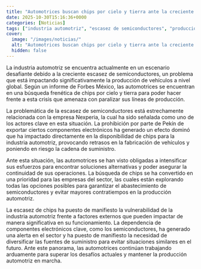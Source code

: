 ```yaml
---
title: "Automotrices buscan chips por cielo y tierra ante la creciente escasez de semiconductores"
date: 2025-10-30T15:16:36+0000
categories: [Noticias]
tags: ["industria automotriz", "escasez de semiconductores", "producción de vehículos", "crisis de chips", "Nexperia", "cadena de suministro", "fabricación de vehículos."]
cover:
  image: "/images/noticias/"
  alt: "Automotrices buscan chips por cielo y tierra ante la creciente escasez de semiconductores"
  hidden: false
---
```


La industria automotriz se encuentra actualmente en un escenario desafiante debido a la creciente escasez de semiconductores, un problema que está impactando significativamente la producción de vehículos a nivel global. Según un informe de Forbes México, las automotrices se encuentran en una búsqueda frenética de chips por cielo y tierra para poder hacer frente a esta crisis que amenaza con paralizar sus líneas de producción.

La problemática de la escasez de semiconductores está estrechamente relacionada con la empresa Nexperia, la cual ha sido señalada como uno de los actores clave en esta situación. La prohibición por parte de Pekín de exportar ciertos componentes electrónicos ha generado un efecto dominó que ha impactado directamente en la disponibilidad de chips para la industria automotriz, provocando retrasos en la fabricación de vehículos y poniendo en riesgo la cadena de suministro.

Ante esta situación, las automotrices se han visto obligadas a intensificar sus esfuerzos para encontrar soluciones alternativas y poder asegurar la continuidad de sus operaciones. La búsqueda de chips se ha convertido en una prioridad para las empresas del sector, las cuales están explorando todas las opciones posibles para garantizar el abastecimiento de semiconductores y evitar mayores contratiempos en la producción automotriz.

La escasez de chips ha puesto de manifiesto la vulnerabilidad de la industria automotriz frente a factores externos que pueden impactar de manera significativa en su funcionamiento. La dependencia de componentes electrónicos clave, como los semiconductores, ha generado una alerta en el sector y ha puesto de manifiesto la necesidad de diversificar las fuentes de suministro para evitar situaciones similares en el futuro. Ante este panorama, las automotrices continúan trabajando arduamente para superar los desafíos actuales y mantener la producción automotriz en marcha.
